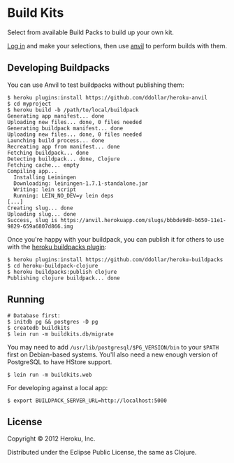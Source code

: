 # Build Kits

Select from available Build Packs to build up your own kit.

[Log in](https://buildkits.herokuapp.com) and make your selections,
then use [anvil](https://github.com/ddollar/anvil) to perform builds
with them.

## Developing Buildpacks

You can use Anvil to test buildpacks without publishing them:

    $ heroku plugins:install https://github.com/ddollar/heroku-anvil
    $ cd myproject
    $ heroku build -b /path/to/local/buildpack
    Generating app manifest... done
    Uploading new files... done, 0 files needed
    Generating buildpack manifest... done
    Uploading new files... done, 0 files needed
    Launching build process... done 
    Recreating app from manifest... done 
    Fetching buildpack... done 
    Detecting buildpack... done, Clojure 
    Fetching cache... empty 
    Compiling app... 
      Installing Leiningen
      Downloading: leiningen-1.7.1-standalone.jar
      Writing: lein script
      Running: LEIN_NO_DEV=y lein deps
    [...]
    Creating slug... done 
    Uploading slug... done 
    Success, slug is https://anvil.herokuapp.com/slugs/bbbde9d0-b650-11e1-9829-659a6807d866.img 

Once you're happy with your buildpack, you can publish it for others
to use with the
[heroku buildpacks plugin](https://github.com/ddollar/heroku-buildpacks):

    $ heroku plugins:install https://github.com/ddollar/heroku-buildpacks
    $ cd heroku-buildpack-clojure
    $ heroku buildpacks:publish clojure
    Publishing clojure buildpack... done

## Running

    # Database first:
    $ initdb pg && postgres -D pg
    $ createdb buildkits
    $ lein run -m buildkits.db/migrate

You may need to add `/usr/lib/postgresql/$PG_VERSION/bin` to your
`$PATH` first on Debian-based systems. You'll also need a new enough
version of PostgreSQL to have HStore support.

    $ lein run -m buildkits.web

For developing against a local app:

    $ export BUILDPACK_SERVER_URL=http://localhost:5000

## License

Copyright © 2012 Heroku, Inc.

Distributed under the Eclipse Public License, the same as Clojure.
